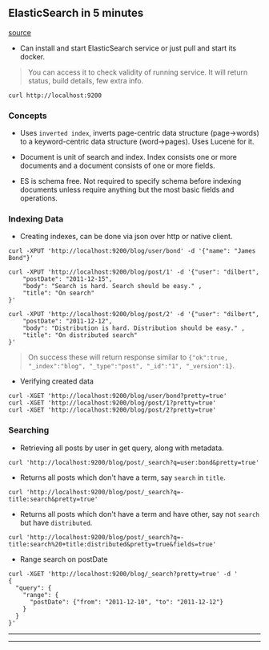 
## ElasticSearch in 5 minutes

[source](http://www.elasticsearchtutorial.com/elasticsearch-in-5-minutes.html)

* Can install and start ElasticSearch service or just pull and start its docker.

> You can access it to check validity of running service. It will return status, build details, few extra info.

```
curl http://localhost:9200
```


### Concepts

* Uses `inverted index`, inverts page-centric data structure (page-\>words) to a keyword-centric data structure (word-\>pages). Uses Lucene for it.

* Document is unit of search and index. Index consists one or more documents and a document consists of one or more fields.

* ES is schema free. Not required to specify schema before indexing documents unless require anything but the most basic fields and operations.


### Indexing Data

* Creating indexes, can be done via json over http or native client.

```
curl -XPUT 'http://localhost:9200/blog/user/bond' -d '{"name": "James Bond"}'

curl -XPUT 'http://localhost:9200/blog/post/1' -d '{"user": "dilbert",
    "postDate": "2011-12-15",
    "body": "Search is hard. Search should be easy." ,
    "title": "On search"
}'

curl -XPUT 'http://localhost:9200/blog/post/2' -d '{"user": "dilbert",
    "postDate": "2011-12-12",
    "body": "Distribution is hard. Distribution should be easy." ,
    "title": "On distributed search"
}'
```

> On success these will return response similar to `{"ok":true, "_index":"blog", "_type":"post", "_id":"1", "_version":1}`.


* Verifying created data

```
curl -XGET 'http://localhost:9200/blog/user/bond?pretty=true'
curl -XGET 'http://localhost:9200/blog/post/1?pretty=true'
curl -XGET 'http://localhost:9200/blog/post/2?pretty=true'
```


### Searching

* Retrieving all posts by user in get query, along with metadata.

```
curl 'http://localhost:9200/blog/post/_search?q=user:bond&pretty=true'
```

* Returns all posts which don't have a term, say `search` in `title`.

```
curl 'http://localhost:9200/blog/post/_search?q=-title:search&pretty=true'
```

* Returns all posts which don't have a term and have other, say not `search` but have `distributed`.

```
curl 'http://localhost:9200/blog/post/_search?q=-title:search%20+title:distributed&pretty=true&fields=true'
```

* Range search on postDate

```
curl -XGET 'http://localhost:9200/blog/_search?pretty=true' -d '
{
  "query": {
    "range": {
      "postDate": {"from": "2011-12-10", "to": "2011-12-12"}
    }
  }
}'
```

---
---
